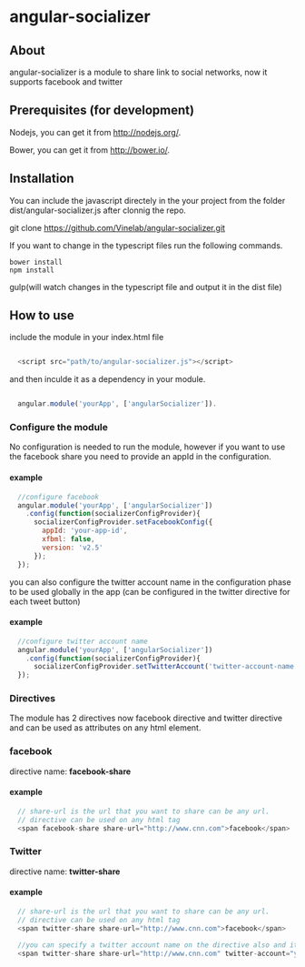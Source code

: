 # angular-socializer

## About

angular-socializer is a module to share link to social networks, now it supports facebook and twitter

## Prerequisites (for development)

Nodejs, you can get it from http://nodejs.org/.

Bower, you can get it from http://bower.io/.

## Installation

You can include the javascript directely in the your project from the folder dist/angular-socializer.js after clonnig the repo.

  git clone https://github.com/Vinelab/angular-socializer.git

If you want to change in the typescript files run the following commands.

    bower install
    npm install
  gulp(will watch changes in the typescript file and output it in the dist file)


## How to use



include the module in your index.html file
```javascript

  <script src="path/to/angular-socializer.js"></script>

```

and then inculde it as a dependency in your module.

```javascript

  angular.module('yourApp', ['angularSocializer']).

```

### Configure the module

No configuration is needed to run the module, however if you want to use the facebook share you need to provide an appId in the configuration.

#### example
```javascript
  //configure facebook 
  angular.module('yourApp', ['angularSocializer'])
    .config(function(socializerConfigProvider){
      socializerConfigProvider.setFacebookConfig({
        appId: 'your-app-id',
        xfbml: false,
        version: 'v2.5'
      });
  });

```

you can also configure the twitter account name in the configuration phase to be used globally in the app (can be configured in the twitter directive for each tweet button)

#### example
```javascript
  //configure twitter account name
  angular.module('yourApp', ['angularSocializer'])
    .config(function(socializerConfigProvider){
      socializerConfigProvider.setTwitterAccount('twitter-account-name');
  });

```

### Directives

The module has 2 directives now facebook directive and twitter directive and can be used as attributes on any html element.

### facebook

directive name: **facebook-share**

#### example
```javascript
  // share-url is the url that you want to share can be any url.
  // directive can be used on any html tag
  <span facebook-share share-url="http://www.cnn.com">facebook</span>
```


### Twitter
directive name: **twitter-share**
#### example
```javascript
  // share-url is the url that you want to share can be any url.
  // directive can be used on any html tag
  <span twitter-share share-url="http://www.cnn.com">facebook</span>

  //you can specify a twitter account name on the directive also and it will override the global twitter account name configured in the provider
  <span twitter-share share-url="http://www.cnn.com" twitter-account="your-tiwtter-account">facebook</span>

```
